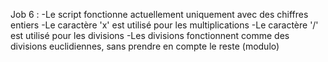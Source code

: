 Job 6 : 
-Le script fonctionne actuellement uniquement avec des chiffres entiers
-Le caractère 'x' est utilisé pour les multiplications
-Le caractère '/' est utilisé pour les divisions
-Les divisions fonctionnent comme des divisions euclidiennes, sans prendre en compte le reste (modulo)
